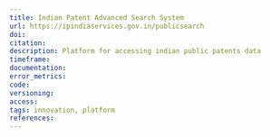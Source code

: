 ```yaml
---
title: Indian Patent Advanced Search System
url: https://ipindiaservices.gov.in/publicsearch
doi:
citation:
description: Platform for accessing indian public patents data
timeframe:
documentation:
error_metrics:
code:
versioning:
access:
tags: innovation, platform
references:
---
```

